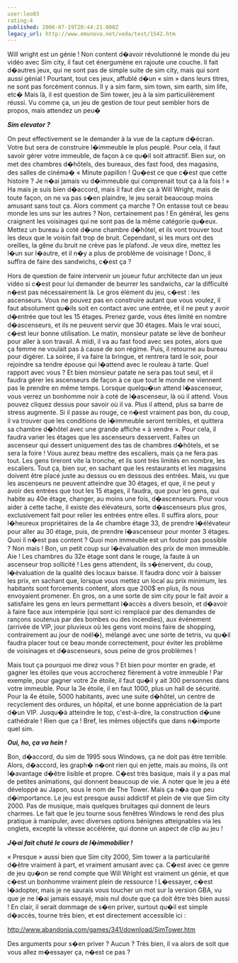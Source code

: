 ```yaml
---
user:leo03
rating:4
published: 2006-07-19T20:44:21.000Z
legacy_url: http://www.emunova.net/veda/test/1542.htm
---
```

Will wright est un génie ! Non content d�avoir révolutionné le monde du jeu vidéo avec Sim city, il faut cet énergumène en rajoute une couche. Il fait d�autres jeux, qui ne sont pas de simple suite de sim city, mais qui sont aussi génial ! Pourtant, tout ces jeux, affublé d�un « sim » dans leurs titres, ne sont pas forcément connus. Il y a sim farm, sim town, sim earth, sim life, etc� Mais là, il est question de Sim tower, jeu à la sim particulièrement réussi. Vu comme ça, un jeu de gestion de tour peut sembler hors de propos, mais attendez un peu�  

  

_**Sim elevator ?**_  

  

On peut effectivement se le demander à la vue de la capture d�écran. Votre but sera de construire l�immeuble le plus peuplé. Pour cela, il faut savoir gérer votre immeuble, de façon à ce qu�il soit attractif. Bien sur, on met des chambres d�hôtels, des bureaux, des fast food, des magasins, des salles de cinéma� « Minute papillon ! Qu�est ce que c�est que cette histoire ? Je n�ai jamais vu d�immeuble qui comprenait tout ça à la fois ! » Ha mais je suis bien d�accord, mais il faut dire ça à Will Wright, mais de toute façon, on ne va pas s�en plaindre, le jeu serait beaucoup moins amusant sans tout ça. Alors comment ça marche ? On entasse tout ce beau monde les uns sur les autres ? Non, certainement pas ! En général, les gens craignent les voisinages qui ne sont pas de la même catégorie qu�eux. Mettez un bureau à coté d�une chambre d�hôtel, et ils vont trouver tout les deux que le voisin fait trop de bruit. Cependant, si les murs ont des oreilles, la gêne du bruit ne crève pas le plafond. Je veux dire, mettez les l�un sur l�autre, et il n�y a plus de problème de voisinage ! Donc, il suffira de faire des sandwichs, c�est ça ?  

  

Hors de question de faire intervenir un joueur futur architecte dan un jeux vidéo si c�est pour lui demander de beurrer les sandwichs, car la difficulté n�est pas nécessairement là. Le gros élément du jeu, c�est : les ascenseurs. Vous ne pouvez pas en construire autant que vous voulez, il faut absolument qu�ils soit en contact avec une entrée, et il ne peut y avoir d�entrée que tout les 15 étages. Prenez garde, vous êtes limité en nombre d�ascenseurs, et ils ne peuvent servir que 30 étages. Mais le vrai souci, c�est leur bonne utilisation. Le matin, monsieur patate se lève de bonheur pour aller à son travail. A midi, il va au fast food avec ses potes, alors que ça femme ne voulait pas à cause de son régime. Puis, il retourne au bureau pour digérer. La soirée, il va faire la bringue, et rentrera tard le soir, pour rejoindre sa tendre épouse qui l�attend avec le rouleau à tarte. Quel rapport avec vous ? Et bien monsieur patate ne sera pas tout seul, et il faudra gérer les ascenseurs de façon à ce que tout le monde ne viennent pas le prendre en même temps. Lorsque quelqu�un attend l�ascenseur, vous verrez un bonhomme noir à coté de l�ascenseur, là où il attend. Vous pouvez cliquez dessus pour savoir où il va. Plus il attend, plus sa barre de stress augmente. Si il passe au rouge, ce n�est vraiment pas bon, du coup, il va trouver que les conditions de l�immeuble seront terribles, et quittera sa chambre d�hôtel avec une grande affiche « à vendre ». Pour cela, il faudra varier les étages que les ascenseurs desservent. Faites un ascenseur qui dessert uniquement des tas de chambres d�hôtels, et se sera la foire ! Vous aurez beau mettre des escaliers, mais ça ne fera pas tout. Les gens tireront vite la tronche, et ils sont très limités en nombre, les escaliers. Tout ça, bien sur, en sachant que les restaurants et les magasins doivent être placé juste au dessus ou en dessous des entrées. Mais, vu que les ascenseurs ne peuvent atteindre que 30 étages, et que, il ne peut y avoir des entrées que tout les 15 étages, il faudra, que pour les gens, qui habite au 40e étage, changer, au moins une fois, d�ascenseurs. Pour vous aider à cette tache, il existe des élévateurs, sorte d�ascenseurs plus gros, exclusivement fait pour relier les entrées entre elles. Il suffira alors, pour l�heureux propriétaires de la 4e chambre étage 33, de prendre l�élévateur pour aller au 30 étage, puis, de prendre l�ascenseur pour monter 3 étages. Quoi il n�est pas content ? Quoi mon immeuble est un foutoir pas possible ? Non mais ! Bon, un petit coup sur l�évaluation des prix de mon immeuble. Aie ! Les chambres du 32e étage sont dans le rouge, la faute à un ascenseur trop sollicité ! Les gens attendent, ils s�énervent, du coup, l�évaluation de la qualité des locaux baisse. Il faudra donc voir à baisser les prix, en sachant que, lorsque vous mettez un local au prix minimum, les habitants sont forcements content, alors que 200$ en plus, ils nous envoyaient promener. En gros, on a une sorte de sim city pour le fait avoir a satisfaire les gens en leurs permettant l�accès a divers besoin, et d�avoir à faire face aux intempérie (qui sont ici remplacé par des demandes de rançons soutenus par des bombes ou des incendies), aux événement (arrivée de VIP, jour pluvieux où les gens vont moins faire de shopping, contrairement au jour de noël�), mélangé avec une sorte de tetris, vu qu�il faudra placer tout ce beau monde correctement, pour éviter les problème de voisinages et d�ascenseurs, sous peine de gros problèmes !  

  

Mais tout ça pourquoi me direz vous ? Et bien pour monter en grade, et gagner les étoiles que vous accrocherez fièrement à votre immeuble ! Par exemple, pour gagner votre 2e étoile, il faut qu�il y ait 300 personnes dans votre immeuble. Pour la 3e étoile, il en faut 1000, plus un hall de sécurité. Pour la 4e étoile, 5000 habitants, avec une suite d�hôtel, un centre de recyclement des ordures, un hôpital, et une bonne appréciation de la part d�un VIP. Jusqu�à atteindre le top, c'est-à-dire, la construction d�une cathédrale ! Rien que ça ! Bref, les mêmes objectifs que dans n�importe quel sim.  

  

_**Oui, ho, ça va hein !**_  

  

Bon, d�accord, du sim de 1995 sous Windows, ça ne doit pas être terrible. Alors, d�accord, les graph� n�ont rien qui en jette, mais au moins, ils ont l�avantage d�être lisible et propre. C�est très basique, mais il y a pas mal de petites animations, qui donnent beaucoup de vie. A noter que le jeu a été développé au Japon, sous le nom de The Tower. Mais ça n�a que peu d�importance. Le jeu est presque aussi addictif et plein de vie que Sim city 2000\. Pas de musique, mais quelques bruitages qui donnent de leurs charmes. Le fait que le jeu tourne sous fenêtres Windows le rend des plus pratique à manipuler, avec diverses options bénignes atteignables via les onglets, excepté la vitesse accélérée, qui donne un aspect de clip au jeu !  

  

_**J�ai fait chuté le cours de l�immobilier !**_  

  

« Presque » aussi bien que Sim city 2000, Sim tower a la particularité d�être vraiment à part, et vraiment amusant avec ça. C�est avec ce genre de jeu qu�on se rend compte que Will Wright est vraiment un génie, et que c�est un bonhomme vraiment plein de ressource ! L�essayer, c�est l�adopter, mais je ne saurais vous toucher un mot sur la version GBA, vu que je ne l�ai jamais essayé, mais nul doute que ça doit être très bien aussi ! En clair, il serait dommage de s�en priver, surtout qu�il est simple d�accès, tourne très bien, et est directement accessible ici :  

http://www.abandonia.com/games/341/download/SimTower.htm  

Des arguments pour s�en priver ? Aucun ? Très bien, il va alors de soit que vous allez m�essayer ça, n�est ce pas ?